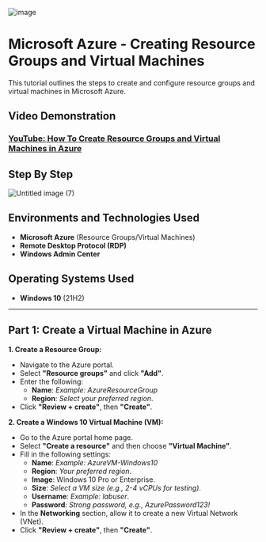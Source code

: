 ![image](https://github.com/user-attachments/assets/c9c71901-6014-4e83-aec1-38d7fb023d58)


<h1>Microsoft Azure - Creating Resource Groups and Virtual Machines</h1>
This tutorial outlines the steps to create and configure resource groups and virtual machines in Microsoft Azure.<br />

<h2>Video Demonstration</h2>

### [YouTube: How To Create Resource Groups and Virtual Machines in Azure](https://youtu.be/lBxtKG255aQ)



<h2>Step By Step</h2>

![Untitled image (7)](https://github.com/user-attachments/assets/6b3df1fd-8833-4c80-bb45-3b4cec1c777c)




<h2>Environments and Technologies Used</h2>

- **Microsoft Azure** (Resource Groups/Virtual Machines)
- **Remote Desktop Protocol (RDP)**
- **Windows Admin Center**

<h2>Operating Systems Used</h2>

- **Windows 10** (21H2)

---

<h2>Part 1: Create a Virtual Machine in Azure</h2>

**1. Create a Resource Group:**
   - Navigate to the Azure portal.
   - Select **"Resource groups"** and click **"Add"**.
   - Enter the following:
     - **Name**: *Example: AzureResourceGroup*
     - **Region**: *Select your preferred region*.
   - Click **"Review + create"**, then **"Create"**.

**2. Create a Windows 10 Virtual Machine (VM):**
   - Go to the Azure portal home page.
   - Select **"Create a resource"** and then choose **"Virtual Machine"**.
   - Fill in the following settings:
     - **Name**: *Example: AzureVM-Windows10*
     - **Region**: *Your preferred region*.
     - **Image**: Windows 10 Pro or Enterprise.
     - **Size**: *Select a VM size (e.g., 2-4 vCPUs for testing)*.
     - **Username**: *Example: labuser*.
     - **Password**: *Strong password, e.g., AzurePassword123!*
   - In the **Networking** section, allow it to create a new Virtual Network (VNet).
   - Click **"Review + create"**, then **"Create"**.

